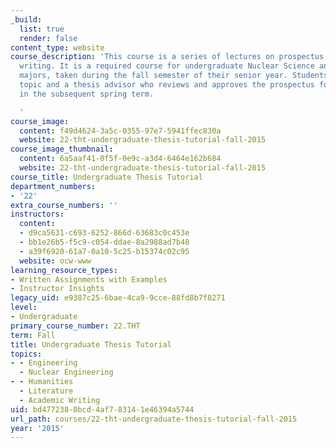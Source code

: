 ```yaml
---
_build:
  list: true
  render: false
content_type: website
course_description: 'This course is a series of lectures on prospectus and thesis
  writing. It is a required course for undergraduate Nuclear Science and Engineering
  majors, taken during the fall semester of their senior year. Students select a thesis
  topic and a thesis advisor who reviews and approves the prospectus for thesis work
  in the subsequent spring term.

  '
course_image:
  content: f49d4624-3a5c-0355-97e7-5941ffec830a
  website: 22-tht-undergraduate-thesis-tutorial-fall-2015
course_image_thumbnail:
  content: 6a5aaf41-0f5f-0e9c-a3d4-6464e162b684
  website: 22-tht-undergraduate-thesis-tutorial-fall-2015
course_title: Undergraduate Thesis Tutorial
department_numbers:
- '22'
extra_course_numbers: ''
instructors:
  content:
  - d9ca5631-c693-6252-866d-63683c0c453e
  - bb1e26b5-f5c9-c054-ddae-8a2988ad7b48
  - a39f6920-61a7-0a10-5c25-b15374c02c95
  website: ocw-www
learning_resource_types:
- Written Assignments with Examples
- Instructor Insights
legacy_uid: e9387c25-6bae-4ca9-9cce-88fd8b7f8271
level:
- Undergraduate
primary_course_number: 22.THT
term: Fall
title: Undergraduate Thesis Tutorial
topics:
- - Engineering
  - Nuclear Engineering
- - Humanities
  - Literature
  - Academic Writing
uid: bd477238-0bcd-4af7-8314-1e46394a5744
url_path: courses/22-tht-undergraduate-thesis-tutorial-fall-2015
year: '2015'
---
```

